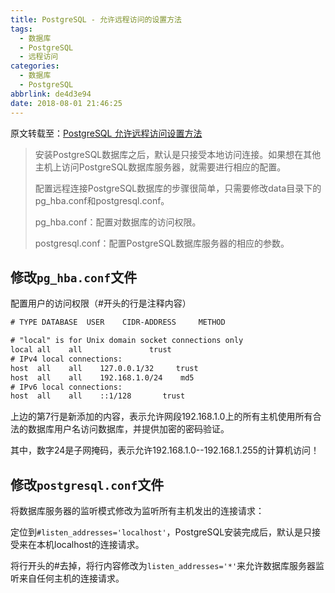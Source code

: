 ```yaml
---
title: PostgreSQL - 允许远程访问的设置方法
tags:
  - 数据库
  - PostgreSQL
  - 远程访问
categories:
  - 数据库
  - PostgreSQL
abbrlink: de4d3e94
date: 2018-08-01 21:46:25
---
```

原文转载至：[PostgreSQL 允许远程访问设置方法](https://blog.csdn.net/ll136078/article/details/12747403)

>安装PostgreSQL数据库之后，默认是只接受本地访问连接。如果想在其他主机上访问PostgreSQL数据库服务器，就需要进行相应的配置。
>
>配置远程连接PostgreSQL数据库的步骤很简单，只需要修改data目录下的pg_hba.conf和postgresql.conf。
>
>pg_hba.conf：配置对数据库的访问权限。
>
>postgresql.conf：配置PostgreSQL数据库服务器的相应的参数。

<!-- more -->

## 修改`pg_hba.conf`文件

配置用户的访问权限（#开头的行是注释内容）

```html
# TYPE DATABASE  USER    CIDR-ADDRESS     METHOD

# "local" is for Unix domain socket connections only
local all    all               trust
# IPv4 local connections:
host  all    all    127.0.0.1/32     trust
host  all    all    192.168.1.0/24    md5
# IPv6 local connections:
host  all    all    ::1/128       trust
```

上边的第7行是新添加的内容，表示允许网段192.168.1.0上的所有主机使用所有合法的数据库用户名访问数据库，并提供加密的密码验证。

其中，数字24是子网掩码，表示允许192.168.1.0--192.168.1.255的计算机访问！

## 修改`postgresql.conf`文件

将数据库服务器的监听模式修改为监听所有主机发出的连接请求：

定位到`#listen_addresses='localhost'`，PostgreSQL安装完成后，默认是只接受来在本机localhost的连接请求。

将行开头的#去掉，将行内容修改为`listen_addresses='*'`来允许数据库服务器监听来自任何主机的连接请求。